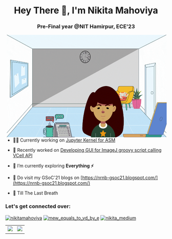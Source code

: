 <h1 align="center">Hey There 👋, I'm Nikita Mahoviya</h1>
<h3 align="center">Pre-Final year @NIT Hamirpur, ECE'23</h3>
<img align="right"alt="GIF" src="https://github.com/nikitamahoviya/nikitamahoviya/blob/main/Nikita.gif?raw=true"width="500" height="320" />

- 👩‍💻 Currently working on [Jupyter Kernel for ASM](https://github.com/itssingh/xeus-asm)
- 🔭 Recently worked on [Developing GUI for ImageJ groovy script calling VCell API](https://github.com/nrnb/GoogleSummerOfCode/issues/148)

- 🌱 I’m currently exploring **Everything ⚡**

- 📝 Do visit my GSoC'21 blogs on [https://nrnb-gsoc21.blogspot.com/](https://nrnb-gsoc21.blogspot.com/)
- 📖 Till The Last Breath

<h3 align="left">Let's get connected over:</h3>
<p align="left">
<a href="https://www.linkedin.com/in/nikita-mahoviya-28034b171/" target="blank"><img align="center" src="https://cdn.jsdelivr.net/npm/simple-icons@3.0.1/icons/linkedin.svg" alt="nikitamahoviya" height="30" width="40" /></a>
<a href="https://www.instagram.com/mew_equals_to_vd_by_e/" target="blank"><img align="center" src="https://cdn.jsdelivr.net/npm/simple-icons@3.0.1/icons/instagram.svg" alt="mew_equals_to_vd_by_e" height="30" width="40" /></a>
<a href="https://mahoviyanikita.medium.com/" target="blank"><img align="center" src="https://cdn.jsdelivr.net/npm/simple-icons@3.0.1/icons/medium.svg" alt="nikita_medium" height="30" width="40" /></a>
  
  
<table><tr><td><img src="https://github-readme-stats.vercel.app/api?username=nikitamahoviya&show_icons=true&theme=gotham" /></td><td><img src="http://github-readme-streak-stats.herokuapp.com?user=nikitamahoviya&theme=gotham"/></td></tr></table>
